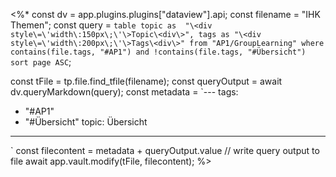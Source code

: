 <%*
const dv = app.plugins.plugins["dataview"].api;
const filename = "IHK Themen";
const query = `table topic as 
"\<div style\=\'width\:150px\;\'\>Topic\<div\>", tags as "\<div style\=\'width\:200px\;\'\>Tags\<div\>"
from "AP1/GroupLearning"
where contains(file.tags, "#AP1") and !contains(file.tags, "#Übersicht")
sort page ASC`;

const tFile = tp.file.find_tfile(filename);
const queryOutput = await dv.queryMarkdown(query);
const metadata = `---
tags:
  - "#AP1"
  - "#Übersicht"
topic: Übersicht
---
`
const filecontent = metadata + queryOutput.value
// write query output to file
await app.vault.modify(tFile, filecontent);
%>